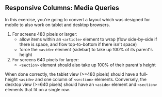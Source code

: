 ## Responsive Columns: Media Queries
In this exercise, you're going to convert a layout which was designed for mobile to also work on tablet and desktop browsers.

1.  For screens 480 pixels or larger:
    *   allow items within an `<article>` element to wrap (flow side-by-side if there is space, and flow top-to-bottom if there isn't space)
    *   force the `<aside>` element (sidebar) to take up 100% of its parent's height
2.  For screens 640 pixels for larger:
    *   `<section>` element should also take up 100% of their parent's height

When done correctly, the tablet view (>=480 pixels) should have a full-height `<aside>` and one column of `<section>` elements. Conversely, the desktop view (>=640 pixels) should have an `<aside>` element and `<section>` elements that fit on a single row.
